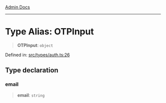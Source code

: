 [Admin Docs](/)

***

# Type Alias: OTPInput

> **OTPInput**: `object`

Defined in: [src/types/auth.ts:26](https://github.com/PalisadoesFoundation/talawa-admin/blob/main/src/types/auth.ts#L26)

## Type declaration

### email

> **email**: `string`

